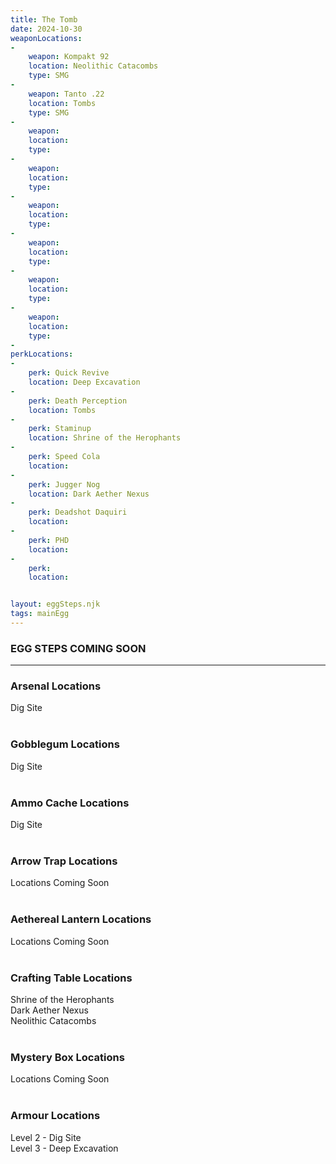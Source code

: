 ```yaml
---
title: The Tomb
date: 2024-10-30
weaponLocations: 
-
    weapon: Kompakt 92
    location: Neolithic Catacombs
    type: SMG
-
    weapon: Tanto .22
    location: Tombs
    type: SMG
-
    weapon: 
    location: 
    type: 
-
    weapon: 
    location: 
    type: 
-
    weapon: 
    location: 
    type: 
-
    weapon: 
    location: 
    type: 
-
    weapon: 
    location: 
    type: 
-
    weapon: 
    location: 
    type: 
-
perkLocations: 
-
    perk: Quick Revive
    location: Deep Excavation
-
    perk: Death Perception
    location: Tombs
-
    perk: Staminup
    location: Shrine of the Herophants
-
    perk: Speed Cola
    location: 
-
    perk: Jugger Nog
    location: Dark Aether Nexus
-
    perk: Deadshot Daquiri
    location:
-
    perk: PHD
    location:
-
    perk:  
    location:


layout: eggSteps.njk
tags: mainEgg
---
```


### EGG STEPS COMING SOON<br>



---

### Arsenal Locations

Dig Site     
<br>  

### Gobblegum Locations

Dig Site    
<br>  

### Ammo Cache Locations

Dig Site     
<br>

### Arrow Trap Locations

Locations Coming Soon   
<br>  

### Aethereal Lantern Locations

Locations Coming Soon   
<br>  

### Crafting Table Locations

Shrine of the Herophants  
Dark Aether Nexus  
Neolithic Catacombs  
<br>  

### Mystery Box Locations

Locations Coming Soon   
<br>  
  
### Armour Locations

Level 2 - Dig Site  
Level 3 - Deep Excavation     
<br>  





